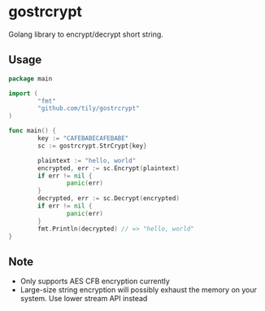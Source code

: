 # gostrcrypt

Golang library to encrypt/decrypt short string.

## Usage

```go
package main

import (
        "fmt"
        "github.com/tily/gostrcrypt"
)

func main() {
        key := "CAFEBABECAFEBABE"
        sc := gostrcrypt.StrCrypt{key}

        plaintext := "hello, world"
        encrypted, err := sc.Encrypt(plaintext)
        if err != nil {
                panic(err)
        }
        decrypted, err := sc.Decrypt(encrypted)
        if err != nil {
                panic(err)
        }
        fmt.Println(decrypted) // => "hello, world"
}
```

## Note

* Only supports AES CFB encryption currently
* Large-size string encryption will possibly exhaust the memory on your system. Use lower stream API instead
